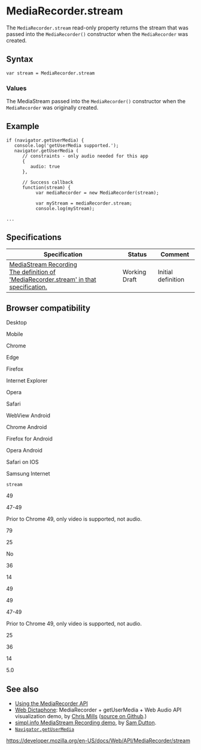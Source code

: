 MediaRecorder.stream
====================

The `MediaRecorder.stream` read-only property returns the stream that was passed into the `MediaRecorder()` constructor when the `MediaRecorder` was created.

Syntax
------

    var stream = MediaRecorder.stream

### Values

The MediaStream passed into the `MediaRecorder()` constructor when the `MediaRecorder` was originally created.

Example
-------

    if (navigator.getUserMedia) {
       console.log('getUserMedia supported.');
       navigator.getUserMedia (
          // constraints - only audio needed for this app
          {
             audio: true
          },

          // Success callback
          function(stream) {
               var mediaRecorder = new MediaRecorder(stream);

               var myStream = mediaRecorder.stream;
               console.log(myStream);

    ...

Specifications
--------------

<table><thead><tr class="header"><th>Specification</th><th>Status</th><th>Comment</th></tr></thead><tbody><tr class="odd"><td><a href="https://w3c.github.io/mediacapture-record/#dom-mediarecorder-stream">MediaStream Recording<br />
<span class="small">The definition of 'MediaRecorder.stream' in that specification.</span></a></td><td><span class="spec-wd">Working Draft</span></td><td>Initial definition</td></tr></tbody></table>

Browser compatibility
---------------------

Desktop

Mobile

Chrome

Edge

Firefox

Internet Explorer

Opera

Safari

WebView Android

Chrome Android

Firefox for Android

Opera Android

Safari on IOS

Samsung Internet

`stream`

49

47-49

Prior to Chrome 49, only video is supported, not audio.

79

25

No

36

14

49

49

47-49

Prior to Chrome 49, only video is supported, not audio.

25

36

14

5.0

See also
--------

-   [Using the MediaRecorder API](../mediastream_recording_api/using_the_mediastream_recording_api)
-   [Web Dictaphone](https://mdn.github.io/web-dictaphone/): MediaRecorder + getUserMedia + Web Audio API visualization demo, by [Chris Mills](https://twitter.com/chrisdavidmills) ([source on Github](https://github.com/mdn/web-dictaphone/).)
-   [simpl.info MediaStream Recording demo](https://simpl.info/mediarecorder/), by [Sam Dutton](https://twitter.com/sw12).
-   [`Navigator.getUserMedia`](../navigator/getusermedia)

<a href="https://developer.mozilla.org/en-US/docs/Web/API/MediaRecorder/stream" class="_attribution-link">https://developer.mozilla.org/en-US/docs/Web/API/MediaRecorder/stream</a>
